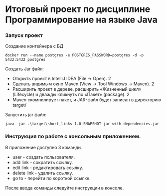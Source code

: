 # Итоговый проект по дисциплине Программирование на языке Java

### Запуск проект
Создание контейнера с БД
```
docker run --name postgres -e POSTGRES_PASSWORD=postgres -d -p 5432:5432 postgres
```
Создать Jar файл:
- Открыть проект в IntelliJ IDEA (File → Open). 2
- Сделать видимым окно Maven (View → Tool Windows → Maven). 2
- Расширить проект в дереве, расширить «Жизненный цикл» (Lifecycle) и дважды кликнуть по «Пакет» (package). 2
- Maven скомпилирует пакет, и JAR-файл будет записан в директорию target/

Запустить jar файл:
```
java -jar .\target\short_links-1.0-SNAPSHOT-jar-with-dependencies.jar
```

### Инструкция по работе с консольным приложением.
В приложение доступно 3 команды:

* user - создать пользователя.
* add link - сократить ссылку.
* edit link - редактировать ссылку.
* delete link - удалить ссылку.
* go to - перейти по короткой ссылке.

После ввода команды следуйте инструкции в консоле.
